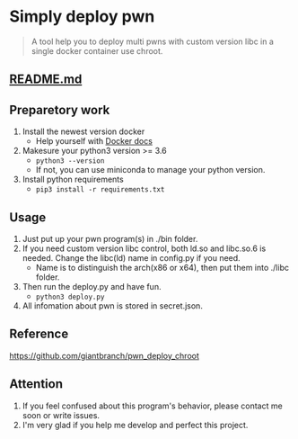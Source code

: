 # Simply deploy pwn

> A tool help you to deploy multi pwns with custom version libc in a single docker container use chroot.

## [README.md](https://github.com/bulletforkiller/simple_deploy_pwn/blob/master/README.md)

## Preparetory work
1. Install the newest version docker
   - Help yourself with [Docker docs](https://docs.docker.com/install/)
2. Makesure your python3 version >= 3.6
   - ```python3 --version```
   - If not, you can use miniconda to manage your python version.
3. Install python requirements
   - ```pip3 install -r requirements.txt```

## Usage
1. Just put up your pwn program(s) in ./bin folder.
2. If you need custom version libc control, both ld.so and libc.so.6 is needed. Change the libc(ld) name in config.py if you need.
   - Name is to distinguish the arch(x86 or x64), then put them into ./libc folder.
3. Then run the deploy.py and have fun.
   - ```python3 deploy.py```
4. All infomation about pwn is stored in secret.json.

## Reference
https://github.com/giantbranch/pwn_deploy_chroot

## Attention
1. If you feel confused about this program's behavior, please contact me soon or write issues.
2. I'm very glad if you help me develop and perfect this project.
